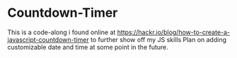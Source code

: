 # Countdown-Timer
This is a code-along i found online at https://hackr.io/blog/how-to-create-a-javascript-countdown-timer
to further show off my JS skills
Plan on adding customizable date and time at some point in the future.
